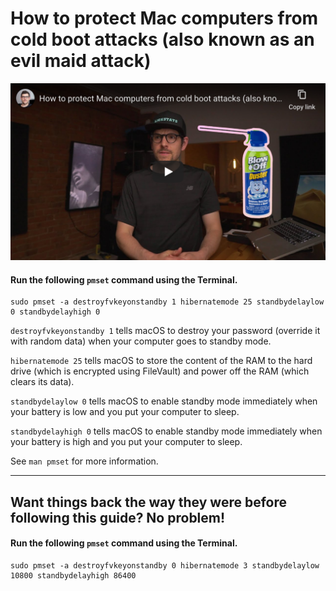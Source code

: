 <!--
Title: How to protect Mac computers from cold boot attacks (also known as an evil maid attack)
Description: Learn how to protect Mac computers from cold boot attacks (also known as an evil maid attack).
Author: Sun Knudsen <https://github.com/sunknudsen>
Contributors: Sun Knudsen <https://github.com/sunknudsen>
Publication date: 2020-06-05T00:00:00.000Z
-->

# How to protect Mac computers from cold boot attacks (also known as an evil maid attack)

[![How to protect Mac computers from cold boot attacks (also known as an evil maid attack) - YouTube](<how-to-protect-mac-computers-from-cold-boot-attacks-(also-known-as-an-evil-maid-attack).png>)](https://www.youtube.com/watch?v=d_M18sq0TIQ "How to protect Mac computers from cold boot attacks (also known as an evil maid attack) - YouTube")

#### Run the following `pmset` command using the Terminal.

```shell
sudo pmset -a destroyfvkeyonstandby 1 hibernatemode 25 standbydelaylow 0 standbydelayhigh 0
```

`destroyfvkeyonstandby 1` tells macOS to destroy your password (override it with random data) when your computer goes to standby mode.

`hibernatemode 25` tells macOS to store the content of the RAM to the hard drive (which is encrypted using FileVault) and power off the RAM (which clears its data).

`standbydelaylow 0` tells macOS to enable standby mode immediately when your battery is low and you put your computer to sleep.

`standbydelayhigh 0` tells macOS to enable standby mode immediately when your battery is high and you put your computer to sleep.

See `man pmset` for more information.

---

## Want things back the way they were before following this guide? No problem!

#### Run the following `pmset` command using the Terminal.

```shell
sudo pmset -a destroyfvkeyonstandby 0 hibernatemode 3 standbydelaylow 10800 standbydelayhigh 86400
```
